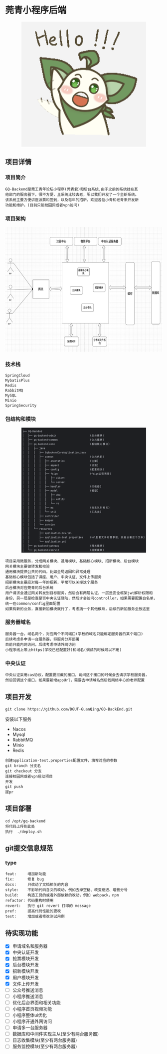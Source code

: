 # 莞青小程序后端

<div style="text-align: center;">
    <img src="docs/img/莞青君.png" width="400" height="400">
</div>


## 项目详情

### 项目简介

```text
GQ-Backend是莞工青年论坛小程序(莞青君)和后台系统,由于之前的系统挂在其
他部门的服务器下，很不方便，且系统比较古老，所以我们开发了一个全新系统。
该系统主要方便讲座派票和签到，以及每年的招新。欢迎各位小青和老青来开发新
功能和维护。(目前只能校园网或者vpn访问)
```

### 项目架构

<div style="text-align: left;">
    <img src="docs/img/项目结构图.png" width="800" height="400">
</div>

### 技术栈

```text
SpringCloud  
MybatisPlus  
Redis  
RabbitMQ 
MySQL
Minio
SpringSecurity
```

### 包结构和模块

<div style="text-align: center;">
    <img src="docs/img/包结构.png" width="400" height="400">
</div>

```
项目采用微服务，分成网关模块、通用模块、基础核心模块、招新模块、后台模块
网关模块主要做转发和校验
通用模块提供公共的代码，比如全局返回和异常处理
基础核心模块包括了讲座、用户、中央认证、文件上传服务
招新模块主要应对每一年的招新，平常可以关掉这个服务
后台模块对应莞青的后台系统
用户请求会通过网关转发到目标服务，然后会有两层认证，一层是安全框架jwt解析权限和
身份，另一层是检查是否中央认证登陆，然后才会访问controller，如果需要配置白名单，
统一在common/config里面配置
如果有新的业务，直接新加模块就行了，考虑搞一个其他模块，后续的新加服务全放这里
```

### 服务器域名

``` text
服务器一台，域名两个，对应两个不同端口(学校的域名只能绑定服务器的某个端口)
后续考虑多申请一台服务器，将服务分开部署
目前只能内网访问，后续考虑申请外网访问
小程序线上带上https(学校已经配置好)和域名(调试的时候可以不用)
```

### 中央认证

```
中央认证采用cas协议，配置要拦截的接口，访问这个接口的时候会去请求学校服务器，
然后回调这个接口，如果要新增appUrl，需要去申请域名然后找网络中心的老师配置
```

## 项目开发

``` shell
git clone https://github.com/DGUT-GuanQing/GQ-BackEnd.git
```

安装以下服务
+ Nacos
+ Mysql
+ RabbitMQ
+ Minio
+ Redis

``` text
创建application-test.properties配置文件，填写对应的参数
git branch 分支名  
git checkout 分支  
连接校园网或者vpn启动项目  
开发  
git push  
提pr
```

## 项目部署
```text
cd /opt/gq-backend
将代码上传到此处  
执行  ./deploy.sh
```

## git提交信息规范

### type

```text
feat:     增加新功能
fix:      修复 bug
docs:     只改动了文档相关的内容
style:    不影响代码含义的改动，例如去掉空格、改变缩进、增删分号
build:    构造工具的或者外部依赖的改动，例如 webpack，npm
refactor: 代码重构时使用
revert:   执行 git revert 打印的 message
pref:     提高代码性能的更改
test:     增加或者修改测试用例

```

## 待实现功能
- [x] 申请域名和服务器
- [x] 中央认证开发
- [x] 抢票模块开发
- [x] 后台模块开发
- [x] 招新模块开发
- [x] 用户模块开发
- [x] 文件上传开发
- [ ] 公众号推送消息
- [ ] 小程序推送消息
- [ ] 优化后台界面和相关功能
- [ ] 小程序首页视频功能
- [ ] 小程序整体ui优化
- [ ] 小程序开通外网访问
- [ ] 申请多一台服务器
- [ ] 数据库和中间件实现主从(至少有两台服务器)
- [ ] 日志收集模块(至少有两台服务器)
- [ ] 服务监控模块(至少有两台服务器)